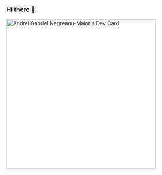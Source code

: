 ### Hi there 👋
<a href="https://app.daily.dev/gabinegreanu01"><img src="https://api.daily.dev/devcards/183cf79d04e24e478bd10501c3f32378.png?r=t1w" width="400" alt="Andrei Gabriel Negreanu-Maior's Dev Card"/></a>

<!--
**agnm01/agnm01** is a ✨ _special_ ✨ repository because its `README.md` (this file) appears on your GitHub profile.

Here are some ideas to get you started:

- 🔭 I’m currently working on ...
- 🌱 I’m currently learning ...
- 👯 I’m looking to collaborate on ...
- 🤔 I’m looking for help with ...
- 💬 Ask me about ...
- 📫 How to reach me: ...
- 😄 Pronouns: ...
- ⚡ Fun fact: ...
-->
